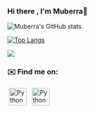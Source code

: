 ### Hi there , I'm Muberra👋

![Muberra's GitHub stats](https://github-readme-stats.vercel.app/api?username=muberraa&theme=vision-friendly-dark&show_icons=true)

[![Top Langs](https://github-readme-stats.vercel.app/api/top-langs/?username=muberraa&layout=compact&theme=vision-friendly-dark)](https://github.com/muberraa/github-readme-stats)

![](https://visitor-badge.laobi.icu/badge?page_id=muberraa.muberraa&style=circle)

### ✉️ Find me on:
 <a href="https://linkedin.com/in/müberra-kazak" target="_blank" rel="noopener noreferrer"> <img src="https://image.flaticon.com/icons/png/512/1409/1409945.png" alt="Python" height="40" style="vertical-align:top; margin:4px"></a>
 <a href="mailto:muberraakazak@gmail.com"> <img src="https://image.flaticon.com/icons/png/512/732/732200.png" alt="Python" height="40" style="vertical-align:top; margin:4px"></a>





